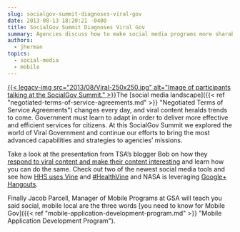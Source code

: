 ```yaml
---
slug: socialgov-summit-diagnoses-viral-gov
date: 2013-08-13 18:20:21 -0400
title: SocialGov Summit Diagnoses Viral Gov
summary: Agencies discuss how to make social media programs more sharable and engaging.
authors:
  - jherman
topics:
  - social-media
  - mobile
---
```


[{{< legacy-img src="2013/08/Viral-250x250.jpg" alt="Image of participants talking at the SocialGov Summit." >}}](https://s3.amazonaws.com/digitalgov/_legacy-img/2013/08/Viral.jpg)The [social media landscape]({{< ref "negotiated-terms-of-service-agreements.md" >}} "Negotiated Terms of Service Agreements") changes every day, and viral content heralds trends to come. Government must learn to adapt in order to deliver more effective and efficient services for citizens. At this SocialGov Summit we explored the world of Viral Government and continue our efforts to bring the most advanced capabilities and strategies to agencies&#8217; missions.

Take a look at the presentation from TSA&#8217;s blogger Bob on how they [respond to viral content and make their content interesting](http://www.slideshare.net/DigitalGov/responding-to-viral-content-making-your-content-interesting "Responding to Viral Content Making Your Content Interesting") and learn how you can do the same.  Check out two of the newest social media tools and see how [HHS uses Vine](http://www.slideshare.net/DigitalGov/hhs-and-health-vine "HHS and #HealthVine") and [#HealthVine](https://blog.twitter.com/2013/introducing-datavines-how-to-tell-a-numbers-driven-story-in-six-seconds) and NASA is leveraging [Google+ Hangouts](http://www.slideshare.net/nasa/fedsocmed-gplus-hangouts "Google+ Hangouts").

Finally Jacob Parcell, Manager of Mobile Programs at GSA will teach you said social, mobile local are the three words [you need to know for Mobile Gov]({{< ref "mobile-application-development-program.md" >}} "Mobile Application Development Program").

##